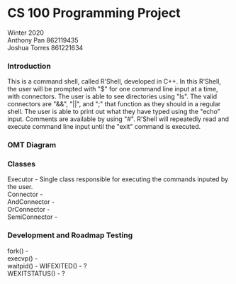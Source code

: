 # CS 100 Programming Project

Winter 2020\
Anthony Pan 862119435\
Joshua Torres 861221634

### Introduction

This is a command shell, called R'Shell, developed in C++. In this R'Shell, the user will be prompted with "$" for one command line input at a time, with connectors. The user is able to see directories using "ls". The valid connectors are "&&", "||", and ";" that function as they should in a regular shell. The user is able to print out what they have typed using the "echo" input. Comments are available by using "#". R'Shell will repeatedly read and execute command line input until the "exit" command is executed.

### OMT Diagram

### Classes
Executor - Single class responsible for executing the commands inputed by the user.\
Connector -\
AndConnector -\
OrConnector -\
SemiConnector -

### Development and Roadmap Testing
fork() -\
execvp() -\
waitpid() -
WIFEXITED() - ?\
WEXITSTATUS() - ?
